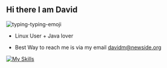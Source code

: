 ## Hi there I am David

![typing-typing-emoji](https://github.com/user-attachments/assets/5bca7a2a-128b-4f4f-a726-e40135a7eda9)
- Linux User + Java lover

-  Best Way to reach me is via my email davidm@newside.org

[![My Skills](https://skillicons.dev/icons?i=java,vim,js,html,css,linux)](https://skillicons.dev)

